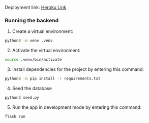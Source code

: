 Deployment link: [Heroku Link](https://gpa-monitoring-tool-da929fb1fdda.herokuapp.com/)

### Running the backend

1. Create a virtual environment:

```bash
python3 -m venv .venv
```

2. Activate the virtual environment:

```bash
source .venv/bin/activate
```

3. Install dependencies for the project by entering this command:

```bash
python3 -m pip install -r requirements.txt
```

4. Seed the database

```bash
python3 seed.py
```

5. Run the app in development mode by entering this command:

```bash
flask run
```
